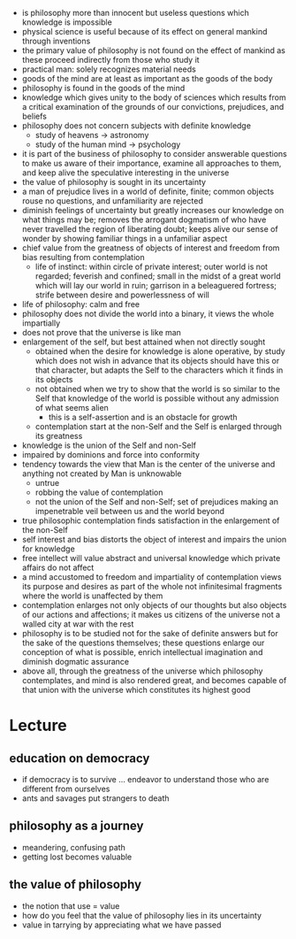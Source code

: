 * is philosophy more than innocent but useless questions which knowledge is impossible
* physical science is useful because of its effect on general mankind through inventions
* the primary value of philosophy is not found on the effect of mankind as these proceed indirectly from those who study it
* practical man: solely recognizes material needs
* goods of the mind are at least as important as the goods of the body
* philosophy is found in the goods of the mind
* knowledge which gives unity to the body of sciences which results from a critical examination of the grounds of our convictions, prejudices, and beliefs
* philosophy does not concern subjects with definite knowledge
	* study of heavens -> astronomy
	* study of the human mind -> psychology
* it is part of the business of philosophy to consider answerable questions to make us aware of their importance, examine all approaches to them, and keep alive the speculative interesting in the universe
* the value of philosophy is sought in its uncertainty
* a man of prejudice lives in a world of definite, finite; common objects rouse no questions, and unfamiliarity are rejected
* diminish feelings of uncertainty but greatly increases our knowledge on what things may be; removes the arrogant dogmatism of who have never travelled the region of liberating doubt; keeps alive our sense of wonder by showing familiar things in a unfamiliar aspect
* chief value from the greatness of objects of interest and freedom from bias resulting from contemplation
	* life of instinct: within circle of private interest; outer world is not regarded; feverish and confined; small in the midst of a great world which will lay our world in ruin; garrison in a beleaguered fortress; strife between desire and powerlessness of will 
* life of philosophy: calm and free
* philosophy does not divide the world into a binary, it views the whole impartially
* does not prove that the universe is like man
* enlargement of the self, but best attained when not directly sought
	* obtained when the desire for knowledge is alone operative, by study which does not wish in advance that its objects should have this or that character, but adapts the Self to the characters which it finds in its objects
	* not obtained when we try to show that the world is so similar to the Self that knowledge of the world is possible without any admission of what seems alien
		* this is a self-assertion and is an obstacle for growth
	* contemplation start at the non-Self and the Self is enlarged through its greatness
* knowledge is the union of the Self and non-Self
* impaired by dominions and force into conformity
* tendency towards the view that Man is the center of the universe and anything not created by Man is unknowable
	* untrue
	* robbing the value of contemplation
	* not the union of the Self and non-Self; set of prejudices making an impenetrable veil between us and the world beyond
* true philosophic contemplation finds satisfaction in the enlargement of the non-Self
* self interest and bias distorts the object of interest and impairs the union for knowledge
* free intellect will value abstract and universal knowledge which private affairs do not affect
* a mind accustomed to freedom and impartiality of contemplation views its purpose and desires as part of the whole not infinitesimal fragments where the world is unaffected by them
* contemplation enlarges not only objects of our thoughts but also objects of our actions and affections; it makes us citizens of the universe not a walled city at war with the rest
* philosophy is to be studied not for the sake of definite answers but for the sake of the questions themselves; these questions enlarge our conception of what is possible, enrich intellectual imagination and diminish dogmatic assurance
* above all, through the greatness of the universe which philosophy contemplates, and mind is also rendered great, and becomes capable of that union with the universe which constitutes its highest good

# Lecture
## education on democracy
* if democracy is to survive ... endeavor to understand those who are different from ourselves
* ants and savages put strangers to death

## philosophy as a journey
* meandering, confusing path
* getting lost becomes valuable

## the value of philosophy
* the notion that use = value
* how do you feel that the value of philosophy lies in its uncertainty
* value in tarrying by appreciating what we have passed